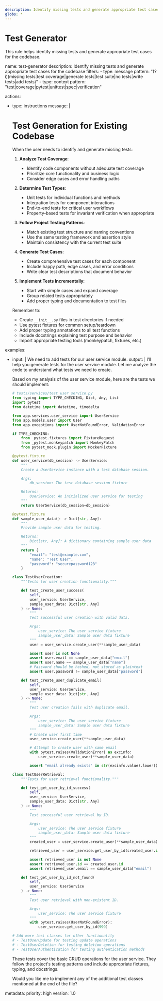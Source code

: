 ```yaml
---
description: Identify missing tests and generate appropriate test cases for the codebase
globs: *
---
```


# Test Generator

This rule helps identify missing tests and generate appropriate test cases for the codebase.

<rule>
name: test-generator
description: Identify missing tests and generate appropriate test cases for the codebase
filters:
  - type: message
    pattern: "(?i)(missing tests|test coverage|generate tests|test suite|no tests|write tests|add tests)"
  - type: context
    pattern: "test|coverage|pytest|unittest|spec|verification"

actions:
  - type: instructions
    message: |
      # Test Generation for Existing Codebase

      When the user needs to identify and generate missing tests:

      1. **Analyze Test Coverage**:
         - Identify code components without adequate test coverage
         - Prioritize core functionality and business logic
         - Consider edge cases and error handling paths

      2. **Determine Test Types**:
         - Unit tests for individual functions and methods
         - Integration tests for component interactions
         - End-to-end tests for critical user workflows
         - Property-based tests for invariant verification when appropriate

      3. **Follow Project Testing Patterns**:
         - Match existing test structure and naming conventions
         - Use the same testing framework and assertion style
         - Maintain consistency with the current test suite

      4. **Generate Test Cases**:
         - Create comprehensive test cases for each component
         - Include happy path, edge cases, and error conditions
         - Write clear test descriptions that document behavior

      5. **Implement Tests Incrementally**:
         - Start with simple cases and expand coverage
         - Group related tests appropriately
         - Add proper typing and documentation to test files

      Remember to:
      - Create `__init__.py` files in test directories if needed
      - Use pytest fixtures for common setup/teardown
      - Add proper typing annotations to all test functions
      - Include docstrings explaining test purpose and behavior
      - Import appropriate testing tools (monkeypatch, fixtures, etc.)

examples:
  - input: |
      We need to add tests for our user service module.
    output: |
      I'll help you generate tests for the user service module. Let me analyze the code to understand what tests we need to create.

      Based on my analysis of the user service module, here are the tests we should implement:

      ```python
      # tests/services/test_user_service.py
      from typing import TYPE_CHECKING, Dict, Any, List
      import pytest
      from datetime import datetime, timedelta

      from app.services.user_service import UserService
      from app.models.user import User
      from app.exceptions import UserNotFoundError, ValidationError

      if TYPE_CHECKING:
          from _pytest.fixtures import FixtureRequest
          from _pytest.monkeypatch import MonkeyPatch
          from pytest_mock.plugin import MockerFixture

      @pytest.fixture
      def user_service(db_session) -> UserService:
          """
          Create a UserService instance with a test database session.

          Args:
              db_session: The test database session fixture

          Returns:
              UserService: An initialized user service for testing
          """
          return UserService(db_session=db_session)

      @pytest.fixture
      def sample_user_data() -> Dict[str, Any]:
          """
          Provide sample user data for testing.

          Returns:
              Dict[str, Any]: A dictionary containing sample user data
          """
          return {
              "email": "test@example.com",
              "name": "Test User",
              "password": "securepassword123"
          }

      class TestUserCreation:
          """Tests for user creation functionality."""

          def test_create_user_success(
              self,
              user_service: UserService,
              sample_user_data: Dict[str, Any]
          ) -> None:
              """
              Test successful user creation with valid data.

              Args:
                  user_service: The user service fixture
                  sample_user_data: Sample user data fixture
              """
              user = user_service.create_user(**sample_user_data)

              assert user is not None
              assert user.email == sample_user_data["email"]
              assert user.name == sample_user_data["name"]
              # Password should be hashed, not stored as plaintext
              assert user.password != sample_user_data["password"]

          def test_create_user_duplicate_email(
              self,
              user_service: UserService,
              sample_user_data: Dict[str, Any]
          ) -> None:
              """
              Test user creation fails with duplicate email.

              Args:
                  user_service: The user service fixture
                  sample_user_data: Sample user data fixture
              """
              # Create user first time
              user_service.create_user(**sample_user_data)

              # Attempt to create user with same email
              with pytest.raises(ValidationError) as excinfo:
                  user_service.create_user(**sample_user_data)

              assert "email already exists" in str(excinfo.value).lower()

      class TestUserRetrieval:
          """Tests for user retrieval functionality."""

          def test_get_user_by_id_success(
              self,
              user_service: UserService,
              sample_user_data: Dict[str, Any]
          ) -> None:
              """
              Test successful user retrieval by ID.

              Args:
                  user_service: The user service fixture
                  sample_user_data: Sample user data fixture
              """
              created_user = user_service.create_user(**sample_user_data)

              retrieved_user = user_service.get_user_by_id(created_user.id)

              assert retrieved_user is not None
              assert retrieved_user.id == created_user.id
              assert retrieved_user.email == sample_user_data["email"]

          def test_get_user_by_id_not_found(
              self,
              user_service: UserService
          ) -> None:
              """
              Test user retrieval with non-existent ID.

              Args:
                  user_service: The user service fixture
              """
              with pytest.raises(UserNotFoundError):
                  user_service.get_user_by_id(999)

      # Add more test classes for other functionality
      # - TestUserUpdate for testing update operations
      # - TestUserDeletion for testing deletion operations
      # - TestUserAuthentication for testing authentication methods
      ```

      These tests cover the basic CRUD operations for the user service. They follow the project's testing patterns and include appropriate fixtures, typing, and docstrings.

      Would you like me to implement any of the additional test classes mentioned at the end of the file?

metadata:
  priority: high
  version: 1.0
</rule>
